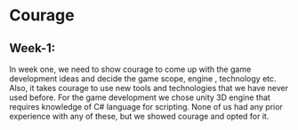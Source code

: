 # Courage

## Week-1:

In week one, we need to show courage to come up with the game development ideas and decide the game scope, engine , technology etc. Also, it takes courage to use new tools and technologies that we have never used before. For the game development we chose unity 3D engine that requires knowledge of C# language for scripting. None of us had any prior experience with any of these, but we showed courage and opted for it.
